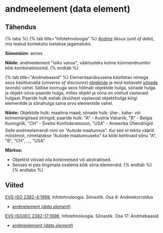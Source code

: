 # andmeelement (data element)

## Tähendus

{% tabs %}
{% tab title="Infotehnoloogia" %}
[Andme](andmed-data.md) üksus (_unit of data_), mis teatud kontekstis loetakse jagamatuks.

**Sünonüüm:** annes

**Näide:** andmeelement "isiku vanus", väärtusteks kolme kümnendnumbri kõik kombinatsioonid.
{% endtab %}

{% tab title="Andmebaasid" %}
Elementaarüksusena käsitletav nimega seos käsitlusvalla (_universe of discoures_) [objektide](objekt-object.md) ja neid esitavate [sõnade](sona-word.md) (_words_) vahel. Sellise loomuga seos hõlmab objektide hulga, sõnade hulga ja objekt-sõna-paaride hulga, milles objekt ja sõna on võetud vastavast hulgast. Paaride hulk esitab üksühest vastavust objektihulga kõigi elementide ja sõnahulga sama arvu elementide vahel.

**Näide:** Objektide hulk: maailma maad; sõnade hulk: ühe-, kahe- või kolmemärgilised stringid; paaride hulk: "A" - Austria Vabariik, "B" - Belgia Kuningriik, "CH" - Šveitsi Konföderatsioon, "USA" - Ameerika Ühendriigid. Selle andmeelemendi nimi on "Autode maatunnus". Kui see ei tekita vääriti mõistmist, nimetatakse "Autode maatunnuseks" ka kõiki kehtivaid sõnu "A", "B", "CH", ..., "USA".

**Märkus:**&#x20;

* Objektid võivad olla konkreetsed või abstraktsed.&#x20;
* Seoses ei pea tingimata osalema kõik sõna elemendid.
{% endtab %}
{% endtabs %}

## Viited

[EVS-ISO 2382-4:1999](http://www.evs.ee/tooted/evs-iso-2382-4-1999), Infotehnoloogia. Sõnastik. Osa 4: Andmekorraldus

* [andmelement (_data element_)](https://www.eki.ee/dict/its/index.cgi?Q=D08B736D-6C03-1014-88DC-FC5F0DBED45A\&F=GUID\&C01=1\&C02=0\&C10=1)

[EVS-ISO/IEC 2382-17:1998](http://www.evs.ee/tooted/evs-iso-iec-2382-17-1998), Infotehnoloogia. Sõnastik. Osa 17: Andmebaasid

* [andmeelement (_data element_)](https://www.eki.ee/dict/its/index.cgi?Q=D3DC7B26-6C03-1014-88DC-FC5F0DBED45A\&F=GUID\&C01=1\&C02=0\&C10=1)

